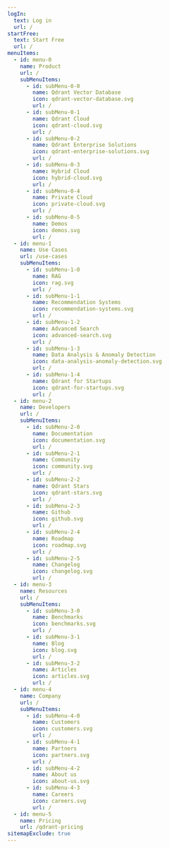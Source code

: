 ```yaml
---
logIn:
  text: Log in
  url: /
startFree:
  text: Start Free
  url: /
menuItems:
  - id: menu-0
    name: Product
    url: /
    subMenuItems:
      - id: subMenu-0-0
        name: Qdrant Vector Database
        icon: qdrant-vector-database.svg
        url: /
      - id: subMenu-0-1
        name: Qdrant Cloud
        icon: qdrant-cloud.svg
        url: /
      - id: subMenu-0-2
        name: Qdrant Enterprise Solutions
        icon: qdrant-enterprise-solutions.svg
        url: /
      - id: subMenu-0-3
        name: Hybrid Cloud
        icon: hybrid-cloud.svg
        url: /
      - id: subMenu-0-4
        name: Private Cloud
        icon: private-cloud.svg
        url: /
      - id: subMenu-0-5
        name: Demos
        icon: demos.svg
        url: /
  - id: menu-1
    name: Use Cases
    url: /use-cases
    subMenuItems:
      - id: subMenu-1-0
        name: RAG
        icon: rag.svg
        url: /
      - id: subMenu-1-1
        name: Recommendation Systems
        icon: recommendation-systems.svg
        url: /
      - id: subMenu-1-2
        name: Advanced Search
        icon: advanced-search.svg
        url: /
      - id: subMenu-1-3
        name: Data Analysis & Anomaly Detection
        icon: data-analysis-anomaly-detection.svg
        url: /
      - id: subMenu-1-4
        name: Qdrant for Startups
        icon: qdrant-for-startups.svg
        url: /
  - id: menu-2
    name: Developers
    url: /
    subMenuItems:
      - id: subMenu-2-0
        name: Documentation
        icon: documentation.svg
        url: /
      - id: subMenu-2-1
        name: Community
        icon: community.svg
        url: /
      - id: subMenu-2-2
        name: Qdrant Stars
        icon: qdrant-stars.svg
        url: /
      - id: subMenu-2-3
        name: Github
        icon: github.svg
        url: /
      - id: subMenu-2-4
        name: Roadmap
        icon: roadmap.svg
        url: /
      - id: subMenu-2-5
        name: Changelog
        icon: changelog.svg
        url: /
  - id: menu-3
    name: Resources
    url: /
    subMenuItems:
      - id: subMenu-3-0
        name: Benchmarks
        icon: benchmarks.svg
        url: /
      - id: subMenu-3-1
        name: Blog
        icon: blog.svg
        url: /
      - id: subMenu-3-2
        name: Articles
        icon: articles.svg
        url: /
  - id: menu-4
    name: Company
    url: /
    subMenuItems:
      - id: subMenu-4-0
        name: Customers
        icon: customers.svg
        url: /
      - id: subMenu-4-1
        name: Partners
        icon: partners.svg
        url: /
      - id: subMenu-4-2
        name: About us
        icon: about-us.svg
      - id: subMenu-4-3
        name: Careers
        icon: careers.svg
        url: /
  - id: menu-5
    name: Pricing
    url: /qdrant-pricing
sitemapExclude: true
---
```

